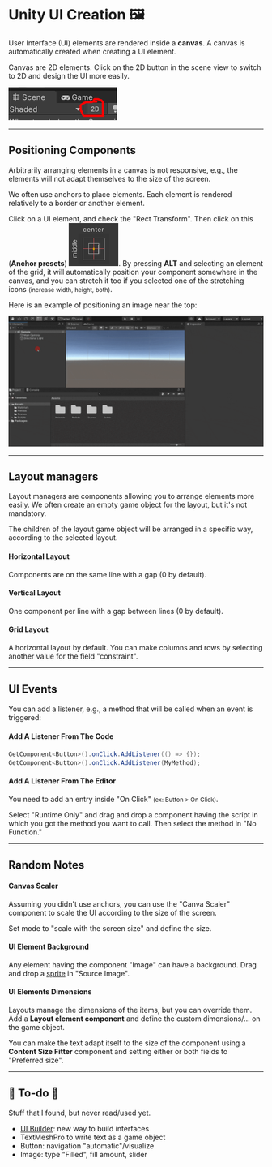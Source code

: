 # Unity UI Creation 🖼️

<div class="row row-cols-lg-2"><div>

User Interface (UI) elements are rendered inside a **canvas**. A canvas is automatically created when creating a UI element.

Canvas are 2D elements. Click on the 2D button in the scene view to switch to 2D and design the UI more easily.

![Unity UI toggle 2D](_images/toggle2D.png)
</div><div>
</div></div>

<hr class="sep-both">

## Positioning Components

<div class="row row-cols-lg-2"><div>

Arbitrarily arranging elements in a canvas is not responsive, e.g., the elements will not adapt themselves to the size of the screen.

We often use anchors to place elements. Each element is rendered relatively to a border or another element.

Click on a UI element, and check the "Rect Transform". Then click on this (**Anchor presets**) ![Unity UI Anchor presets](_images/anchor_presets.png). By pressing **ALT** and selecting an element of the grid, it will automatically position your component somewhere in the canvas, and you can stretch it too if you selected one of the stretching icons <small>(increase width, height, both)</small>.
</div><div>

Here is an example of positioning an image near the top:

![Example Unity UI Anchor presets](_images/anchor_presets.gif)
</div></div>

<hr class="sep-both">

## Layout managers

<div class="row row-cols-lg-2"><div>

Layout managers are components allowing you to arrange elements more easily. We often create an empty game object for the layout, but it's not mandatory.

The children of the layout game object will be arranged in a specific way, according to the selected layout.
</div><div>

#### Horizontal Layout

Components are on the same line with a gap (0 by default).

#### Vertical Layout

One component per line with a gap between lines (0 by default).

#### Grid Layout

A horizontal layout by default. You can make columns and rows by selecting another value for the field "constraint".
</div></div>

<hr class="sep-both">

## UI Events

<div class="row row-cols-lg-2"><div>

You can add a listener, e.g., a method that will be called when an event is triggered:

#### Add A Listener From The Code

```cs
GetComponent<Button>().onClick.AddListener(() => {});
GetComponent<Button>().onClick.AddListener(MyMethod);
```
</div><div>

#### Add A Listener From The Editor

You need to add an entry inside "On Click" <small>(ex: Button > On Click)</small>.

Select "Runtime Only" and drag and drop a component having the script in which you got the method you want to call. Then select the method in "No Function."
</div></div>

<hr class="sep-both">

## Random Notes

<div class="row row-cols-lg-2"><div>

#### Canvas Scaler

Assuming you didn't use anchors, you can use the "Canva Scaler" component to scale the UI according to the size of the screen.

Set mode to "scale with the screen size" and define the size.

#### UI Element Background

Any element having the component "Image" can have a background. Drag and drop a [sprite](../models/index.md) in "Source Image".
</div><div>

#### UI Elements Dimensions

Layouts manage the dimensions of the items, but you can override them. Add a **Layout element component** and define the custom dimensions/... on the game object.

You can make the text adapt itself to the size of the component using a **Content Size Fitter** component and setting either or both fields to "Preferred size".
</div></div>

<hr class="sep-both">

## 👻 To-do 👻

Stuff that I found, but never read/used yet.

<div class="row row-cols-lg-2"><div>

* [UI Builder](https://www.youtube.com/watch?v=NQYHIH0BJbs&ab_channel=CocoCode): new way to build interfaces
* TextMeshPro to write text as a game object
* Button: navigation "automatic"/visualize
* Image: type "Filled", fill amount, slider
</div><div>
</div></div>
